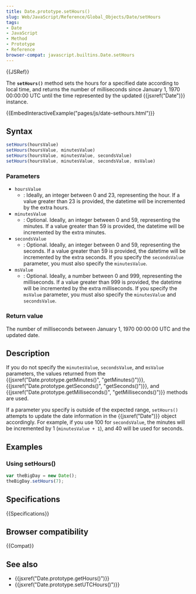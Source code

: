 ```yaml
---
title: Date.prototype.setHours()
slug: Web/JavaScript/Reference/Global_Objects/Date/setHours
tags:
- Date
- JavaScript
- Method
- Prototype
- Reference
browser-compat: javascript.builtins.Date.setHours
---
```

{{JSRef}}

The **`setHours()`** method sets the hours for a specified date according to
local time, and returns the number of milliseconds since January 1, 1970
00:00:00 UTC until the time represented by the updated {{jsxref("Date")}}
instance.

{{EmbedInteractiveExample("pages/js/date-sethours.html")}}

## Syntax

```js
setHours(hoursValue)
setHours(hoursValue, minutesValue)
setHours(hoursValue, minutesValue, secondsValue)
setHours(hoursValue, minutesValue, secondsValue, msValue)
```

### Parameters

*   `hoursValue`
    *   : Ideally, an integer between 0 and 23, representing the hour. If a value
        greater than 23 is provided, the datetime will be incremented by the extra
        hours.
*   `minutesValue`
    *   : Optional. Ideally, an integer between 0 and 59, representing the minutes.
        If a value greater than 59 is provided, the datetime will be incremented by
        the extra minutes.
*   `secondsValue`
    *   : Optional. Ideally, an integer between 0 and 59, representing the seconds.
        If a value greater than 59 is provided, the datetime will be incremented by
        the extra seconds. If you specify the `secondsValue` parameter, you must
        also specify the `minutesValue`.
*   `msValue`
    *   : Optional. Ideally, a number between 0 and 999, representing the
        milliseconds. If a value greater than 999 is provided, the datetime will be
        incremented by the extra milliseconds. If you specify the `msValue`
        parameter, you must also specify the `minutesValue` and `secondsValue`.

### Return value

The number of milliseconds between January 1, 1970 00:00:00 UTC and the updated
date.

## Description

If you do not specify the `minutesValue`, `secondsValue`, and `msValue`
parameters, the values returned from the
{{jsxref("Date.prototype.getMinutes()", "getMinutes()")}},
{{jsxref("Date.prototype.getSeconds()", "getSeconds()")}},
and
{{jsxref("Date.prototype.getMilliseconds()", "getMilliseconds()")}}
methods are used.

If a parameter you specify is outside of the expected range, `setHours()`
attempts to update the date information in the {{jsxref("Date")}} object
accordingly. For example, if you use 100 for `secondsValue`, the minutes will be
incremented by 1 (`minutesValue + 1`), and 40 will be used for seconds.

## Examples

### Using setHours()

```js
var theBigDay = new Date();
theBigDay.setHours(7);
```

## Specifications

{{Specifications}}

## Browser compatibility

{{Compat}}

## See also

*   {{jsxref("Date.prototype.getHours()")}}
*   {{jsxref("Date.prototype.setUTCHours()")}}
